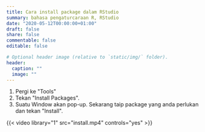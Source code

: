 ```yaml
---
title: Cara install package dalam RStudio
summary: bahasa pengaturcaraan R, RStudio
date: "2020-05-12T00:00:00+01:00"
draft: false
share: false
commentable: false
editable: false

# Optional header image (relative to `static/img/` folder).
header:
  caption: ""
  image: ""
---
```


1. Pergi ke "Tools"
2. Tekan "Install Packages".
3. Suatu Window akan pop-up. Sekarang taip package yang anda perlukan dan tekan "Install".

{{< video library="1" src="install.mp4" controls="yes" >}}
